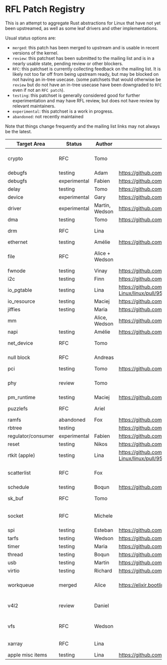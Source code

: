 # RFL Patch Registry

This is an attempt to aggregate Rust abstractions for Linux that have not yet
been upstreamed, as well as some leaf drivers and other implementations.

Usual status options are:
- `merged`: this patch has been merged to upstream and is usable in
  recent versions of the kernel.
- `review`: this patchset has been submitted to the mailing list and is
  in a nearly usable state, pending review or other blockers.
- `RFC`: this patchset is currently collecting feedback on the mailing
  list. It is likely not too far off from being upstream ready, but may
  be blocked on not having an in-tree usecase. (some patchsets that
  would otherwise be `review` but do not have an in-tree usecase have
  been downgraded to `RFC` even if not an `RFC patch`).
- `testing`: this patchset is generally considered good for further
  experimentation and may have RFL review, but does not have review
  by relevant maintainers.
- `experimental`: this patchset is a work in progress.
- `abandoned`: not recently maintained

Note that things change frequently and the mailing list links may not always
be the latest.

| Target Area | Status | Author | Git Link | Mailing List Link |
|---|---|---|---|---|
| crypto | RFC | Tomo | | https://lore.kernel.org/rust-for-linux/20230615142311.4055228-1-fujita.tomonori@gmail.com/ |
| debugfs | testing | Adam | https://github.com/Rust-for-Linux/linux/pull/885 | |
| debugfs | experimental | Fabien | https://github.com/Rust-for-Linux/linux/pull/1041 | |
| delay | testing | Tomo | https://github.com/Rust-for-Linux/linux/pull/920 | |
| device | experimental | Gary | https://github.com/nbdd0121/linux/tree/device | |
| driver | experimental | Martin, Wedson | https://github.com/YakoYakoYokuYoku/linux/commit/36d63c70f80c1f4486423d75dcc5f4b890b10dd4 | |
| dma | testing | Tomo | https://github.com/Rust-for-Linux/linux/pull/901 | |
| drm | RFC | Lina | | https://lore.kernel.org/rust-for-linux/20230307-rust-drm-v1-0-917ff5bc80a8@asahilina.net/ |
| ethernet | testing | Amélie | https://github.com/Rust-for-Linux/linux/pull/1014 | |
| file | RFC | Alice + Wedson | | https://lore.kernel.org/rust-for-linux/20230720152820.3566078-1-aliceryhl@google.com/ |
| fwnode | testing | Vinay | https://github.com/Rust-for-Linux/linux/pull/925 | |
| i2c | testing | Finn | https://github.com/Rust-for-Linux/linux/pull/946 | |
| io_pgtable | testing | Lina | https://github.com/Rust-for-Linux/linux/pull/952/commits/f476b2b052165a40eed0a8fcb86b56f794ee62d8 | |
| io_resource | testing | Maciej | https://github.com/Rust-for-Linux/linux/pull/682 | |
| jiffies | testing | Maria | https://github.com/Rust-for-Linux/linux/pull/982 | |
| mm | | Alice, Wedson | https://github.com/Darksonn/linux/commit/7ba95d4fc5a8442ef5eb428b64109116717f7e47 | |
| napi | testing | Amélie | https://github.com/Rust-for-Linux/linux/pull/1018 | |
| net_device | RFC | Tomo | | https://lore.kernel.org/netdev/20230613045326.3938283-1-fujita.tomonori@gmail.com/ |
| null block | RFC | Andreas | | https://lore.kernel.org/rust-for-linux/20230503090708.2524310-1-nmi@metaspace.dk/ |
| pci | testing | Tomo | https://github.com/Rust-for-Linux/linux/pull/856 | |
| phy | review | Tomo | | https://lore.kernel.org/rust-for-linux/20231026001050.1720612-1-fujita.tomonori@gmail.com/ | 
| pm_runtime | testing | Maciej | https://github.com/Rust-for-Linux/linux/pull/700 | |
| puzzlefs | RFC | Ariel | | https://lore.kernel.org/rust-for-linux/20230726164535.230515-1-amiculas@cisco.com/ |
| ramfs | abandoned | Fox | https://github.com/Rust-for-Linux/linux/pull/409 | |
| rbtree | testing | | https://github.com/Darksonn/linux/commit/edb94cbf99f6d35bca05e052e997542f07c085ab | |
| regulator/consumer | experimental | Fabien | https://github.com/Rust-for-Linux/linux/pull/1040 | |
| reset | testing | Nikos | https://github.com/Rust-for-Linux/linux/pull/933 | |
| rtkit (apple) | testing | Lina | https://github.com/Rust-for-Linux/linux/pull/952/commits/f7708d02efab0d96e56f78d7e6dfa56adc948ef4 | |
| scatterlist | RFC | Fox | | https://lore.kernel.org/rust-for-linux/20230610104909.3202958-1-changxian.cqs@antgroup.com/ |
| schedule | testing | Boqun | https://github.com/Rust-for-Linux/linux/pull/861 | |
| sk_buf | RFC | Tomo | | https://lore.kernel.org/netdev/20230613045326.3938283-1-fujita.tomonori@gmail.com/ |
| socket | RFC | Michele | | https://lore.kernel.org/rust-for-linux/20230814092302.1903203-1-dallerivemichele@gmail.com/ |
| spi | testing | Esteban | https://github.com/Rust-for-Linux/linux/pull/264 | |
| tarfs | testing | Wedson | https://github.com/Rust-for-Linux/linux/pull/1037 | |
| timer | testing | Maria | https://github.com/Rust-for-Linux/linux/pull/982 | |
| thread | testing | Boqun | https://github.com/Rust-for-Linux/linux/pull/109 | |
| usb | testing | Martin | https://github.com/Rust-for-Linux/linux/pull/884 | |
| virtio | testing | Richard | https://github.com/Rust-for-Linux/linux/pull/886 | |
| workqueue | merged | Alice | https://elixir.bootlin.com/linux/v6.7-rc1/source/rust/kernel/workqueue.rs | https://lore.kernel.org/rust-for-linux/20230828104807.1581592-1-aliceryhl@google.com/ |
| v4l2 | review | Daniel | | https://lore.kernel.org/rust-for-linux/20230406215615.122099-1-daniel.almeida@collabora.com/ |
| vfs | RFC | Wedson | | https://lore.kernel.org/rust-for-linux/20231018122518.128049-1-wedsonaf@gmail.com/#t |
| xarray | RFC | Lina | | https://lore.kernel.org/rust-for-linux/20230224-rust-xarray-v3-1-04305b1173a5@asahilina.net/ |
| apple misc items | testing | Lina | https://github.com/Rust-for-Linux/linux/pull/964 | |

<!-- | | | | | | -->
